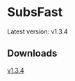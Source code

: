 # SubsFast

Latest version: v1.3.4

## Downloads

[v1.3.4](https://github.com/admin0015/subsfast-install/releases/tag/v1.3.4)
